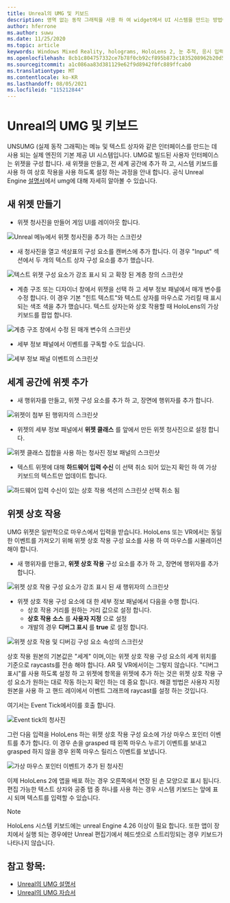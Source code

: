 ```yaml
---
title: Unreal의 UMG 및 키보드
description: 영역 없는 동작 그래픽을 사용 하 여 widget에서 UI 시스템을 만드는 방법에 대해 알아봅니다.
author: hferrone
ms.author: suwu
ms.date: 11/25/2020
ms.topic: article
keywords: Windows Mixed Reality, holograms, HoloLens 2, 눈 추적, 응시 입력, 헤드 탑재 된 디스플레이, unreal engine, mixed reality 헤드셋, Windows mixed reality 헤드셋, 가상 현실 헤드셋, 위젯, UI, umg, unreal 움직임 그래픽, unreal engine, UE, UE4
ms.openlocfilehash: 8cb1c804757332ce7b78f0cb92cf895b873c1835208962b20d5bbbfae4684785
ms.sourcegitcommit: a1c086aa83d381129e62f9d8942f0fc889ffcab0
ms.translationtype: MT
ms.contentlocale: ko-KR
ms.lasthandoff: 08/05/2021
ms.locfileid: "115212844"
---
```

# <a name="umg-and-keyboard-in-unreal"></a>Unreal의 UMG 및 키보드

UNSUMG (실제 동작 그래픽)는 메뉴 및 텍스트 상자와 같은 인터페이스를 만드는 데 사용 되는 실제 엔진의 기본 제공 UI 시스템입니다. UMG로 빌드된 사용자 인터페이스는 위젯을 구성 합니다. 새 위젯을 만들고, 전 세계 공간에 추가 하 고, 시스템 키보드를 사용 하 여 상호 작용을 사용 하도록 설정 하는 과정을 안내 합니다. 공식 Unreal Engine [설명서](https://docs.unrealengine.com/en-US/Engine/UMG/index.html)에서 umg에 대해 자세히 알아볼 수 있습니다. 

## <a name="create-a-new-widget"></a>새 위젯 만들기

- 위젯 청사진을 만들어 게임 UI를 레이아웃 합니다.

![Unreal 메뉴에서 위젯 청사진을 추가 하는 스크린샷](images/unreal-umg-img-01.png)

- 새 청사진을 열고 색상표의 구성 요소를 캔버스에 추가 합니다.  이 경우 "Input" 섹션에서 두 개의 텍스트 상자 구성 요소를 추가 했습니다.

![텍스트 위젯 구성 요소가 강조 표시 되 고 확장 된 계층 창의 스크린샷](images/unreal-umg-img-02.png)

- 계층 구조 또는 디자이너 창에서 위젯을 선택 하 고 세부 정보 패널에서 매개 변수를 수정 합니다.  이 경우 기본 "힌트 텍스트"와 텍스트 상자를 마우스로 가리킬 때 표시 되는 색조 색을 추가 했습니다.  텍스트 상자는와 상호 작용할 때 HoloLens의 가상 키보드를 팝업 합니다.

![계층 구조 창에서 수정 된 매개 변수의 스크린샷](images/unreal-umg-img-03.png)

- 세부 정보 패널에서 이벤트를 구독할 수도 있습니다.

![세부 정보 패널 이벤트의 스크린샷](images/unreal-umg-img-04.png)

## <a name="add-a-widget-to-world-space"></a>세계 공간에 위젯 추가

- 새 행위자를 만들고, 위젯 구성 요소를 추가 하 고, 장면에 행위자를 추가 합니다.

![위젯이 첨부 된 행위자의 스크린샷](images/unreal-umg-img-05.png)

- 위젯의 세부 정보 패널에서 **위젯 클래스** 를 앞에서 만든 위젯 청사진으로 설정 합니다.

![위젯 클래스 집합을 사용 하는 청사진 정보 패널의 스크린샷](images/unreal-umg-img-06.png)

- 텍스트 위젯에 대해 **하드웨어 입력 수신** 이 선택 취소 되어 있는지 확인 하 여 가상 키보드의 텍스트만 업데이트 합니다.

![하드웨어 입력 수신이 있는 상호 작용 섹션의 스크린샷 선택 취소 됨](images/unreal-umg-img-07.png)

## <a name="widget-interaction"></a>위젯 상호 작용

UMG 위젯은 일반적으로 마우스에서 입력을 받습니다.  HoloLens 또는 VR에서는 동일한 이벤트를 가져오기 위해 위젯 상호 작용 구성 요소를 사용 하 여 마우스를 시뮬레이션 해야 합니다.

- 새 행위자를 만들고, **위젯 상호 작용** 구성 요소를 추가 하 고, 장면에 행위자를 추가 합니다.

![위젯 상호 작용 구성 요소가 강조 표시 된 새 행위자의 스크린샷](images/unreal-umg-img-08.png)

- 위젯 상호 작용 구성 요소에 대 한 세부 정보 패널에서 다음을 수행 합니다.
    - 상호 작용 거리를 원하는 거리 값으로 설정 합니다.
    - **상호 작용 소스** 를 **사용자 지정** 으로 설정
    - 개발의 경우 **디버그 표시** 를 **true** 로 설정 합니다.

![위젯 상호 작용 및 디버깅 구성 요소 속성의 스크린샷](images/unreal-umg-img-09.png)

상호 작용 원본의 기본값은 "세계" 이며,이는 위젯 상호 작용 구성 요소의 세계 위치를 기준으로 raycasts를 전송 해야 합니다. AR 및 VR에서이는 그렇지 않습니다.  "디버그 표시"를 사용 하도록 설정 하 고 위젯에 항목을 위젯에 추가 하는 것은 위젯 상호 작용 구성 요소가 원하는 대로 작동 하는지 확인 하는 데 중요 합니다.  해결 방법은 사용자 지정 원본을 사용 하 고 핸드 레이에서 이벤트 그래프에 raycast를 설정 하는 것입니다.  

여기서는 Event Tick에서이를 호출 합니다.

![Event tick의 청사진](images/unreal-umg-img-10.png)

그런 다음 입력을 HoloLens 하는 위젯 상호 작용 구성 요소에 가상 마우스 포인터 이벤트를 추가 합니다.  이 경우 손을 grasped 때 왼쪽 마우스 누르기 이벤트를 보내고 grasped 하지 않을 경우 왼쪽 마우스 릴리스 이벤트를 보냅니다.

![가상 마우스 포인터 이벤트가 추가 된 청사진](images/unreal-umg-img-13.png)

이제 HoloLens 2에 앱을 배포 하는 경우 오른쪽에서 연장 된 손 모양으로 표시 됩니다. 편집 가능한 텍스트 상자와 공중 탭 중 하나를 사용 하는 경우 시스템 키보드는 앞에 표시 되며 텍스트를 입력할 수 있습니다. 
 
> [!NOTE]
> HoloLens 시스템 키보드에는 unreal Engine 4.26 이상이 필요 합니다. 또한 앱이 장치에서 실행 되는 경우에만 Unreal 편집기에서 헤드셋으로 스트리밍되는 경우 키보드가 나타나지 않습니다.

## <a name="see-also"></a>참고 항목:
* [Unreal의 UMG 설명서](https://docs.unrealengine.com/Engine/UMG/index.html)
* [Unreal의 UMG 자습서](https://docs.unrealengine.com/Programming/Tutorials/UMG/index.html)
